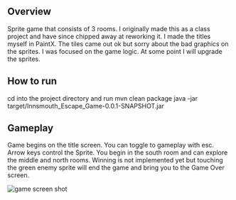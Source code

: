## Overview

Sprite game that  consists of 3 rooms. I originally made this as a class project
and have since chipped away at reworking it.
I made the titles myself in PaintX. The tiles came out ok but sorry about the bad graphics on the sprites.
I was focused on the game logic. At some point I will upgrade the sprites.  

## How to run

cd into the project directory and run
mvn clean package
java -jar target/Innsmouth_Escape_Game-0.0.1-SNAPSHOT.jar

## Gameplay

Game begins on the title screen. You can toggle to gameplay with esc.
Arrow keys control the Sprite. You begin in the south room and can explore the
middle and north rooms. Winning is not implemented yet but touching the green enemy sprite will end the game and bring you to the Game Over screen.

![game screen shot](innsmouth_screenshot.png)
